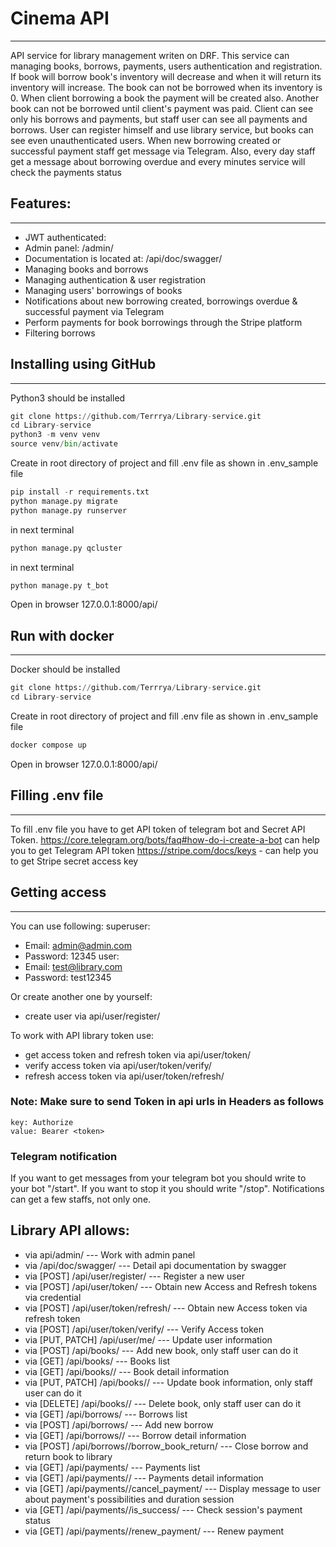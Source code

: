 # Cinema API
<hr>

API service for library management writen on DRF. This service can managing books, borrows, payments, users 
authentication and registration. If book will borrow book's inventory will decrease and when it will return its 
inventory will increase. The book can not be borrowed when its inventory is 0. When client borrowing a book the payment 
will be created also. Another book can not be borrowed until client's payment was paid. Client can see only his borrows 
and payments, but staff user can see all payments and borrows. User can register himself and use library service, but 
books can see even unauthenticated users.  When new borrowing created or successful payment staff get message via Telegram.
Also, every day staff get a message about borrowing overdue and every minutes service will check the payments status

## Features:
<hr>

- JWT authenticated:
- Admin panel: /admin/
- Documentation is located at: /api/doc/swagger/
- Managing books and borrows
- Managing authentication & user registration
- Managing users' borrowings of books
- Notifications about new borrowing created, borrowings overdue & successful payment via Telegram
- Perform payments for book borrowings through the Stripe platform
- Filtering borrows

## Installing using GitHub
<hr>

Python3 should be installed

```python
git clone https://github.com/Terrrya/Library-service.git
cd Library-service
python3 -m venv venv
source venv/bin/activate
```
Create in root directory of project and fill .env file as shown in .env_sample file

```python
pip install -r requirements.txt
python manage.py migrate
python manage.py runserver
```

in next terminal

```python
python manage.py qcluster
```

in next terminal

```python
python manage.py t_bot
```
Open in browser 127.0.0.1:8000/api/

## Run with docker
<hr>

Docker should be installed

```python
git clone https://github.com/Terrrya/Library-service.git
cd Library-service
```

Create in root directory of project and fill .env file as shown in .env_sample file

```python
docker compose up
```
Open in browser 127.0.0.1:8000/api/ 

## Filling .env file
<hr>

To fill .env file you have to get API token of telegram bot and Secret API Token. 
https://core.telegram.org/bots/faq#how-do-i-create-a-bot can help you to get Telegram API token
https://stripe.com/docs/keys - can help you to get Stripe secret access key


## Getting access
<hr>

You can use following:
 superuser:
  - Email: admin@admin.com
  - Password: 12345
 user:
  - Email: test@library.com
  - Password: test12345

Or create another one by yourself:
- create user via api/user/register/

To work with API library token use:
- get access token and refresh token via api/user/token/
- verify access token via api/user/token/verify/
- refresh access token via api/user/token/refresh/


### Note: **Make sure to send Token in api urls in Headers as follows**

```
key: Authorize
value: Bearer <token>
```

### Telegram notification
If you want to get messages from your telegram bot you should write to your bot "/start". 
If you want to stop it you should write "/stop". Notifications can get a few staffs, not only one.

## Library API allows:

- via api/admin/ --- Work with admin panel
- via /api/doc/swagger/ --- Detail api documentation by swagger
- via [POST] /api/user/register/ --- Register a new user
- via [POST] /api/user/token/ --- Obtain new Access and Refresh tokens via credential
- via [POST] /api/user/token/refresh/ --- Obtain new Access token via refresh token
- via [POST] /api/user/token/verify/ --- Verify Access token
- via [PUT, PATCH] /api/user/me/ --- Update user information
- via [POST] /api/books/ --- Add new book, only staff user can do it
- via [GET] /api/books/ --- Books list
- via [GET] /api/books/<pk>/ --- Book detail information
- via [PUT, PATCH] /api/books/<pk>/ --- Update book information, only staff user can do it
- via [DELETE] /api/books/<pk>/ --- Delete book, only staff user can do it
- via [GET] /api/borrows/ --- Borrows list
- via [POST] /api/borrows/ --- Add new borrow
- via [GET] /api/borrows/<pk>/ --- Borrow detail information
- via [POST] /api/borrows/<pk>/borrow_book_return/ --- Close borrow and return book to library
- via [GET] /api/payments/ --- Payments list
- via [GET] /api/payments/<pk>/ --- Payments detail information
- via [GET] /api/payments/<pk>/cancel_payment/ --- Display message to user about payment's possibilities and duration session
- via [GET] /api/payments/<pk>/is_success/ --- Check session's payment status
- via [GET] /api/payments/<pk>/renew_payment/ --- Renew payment
